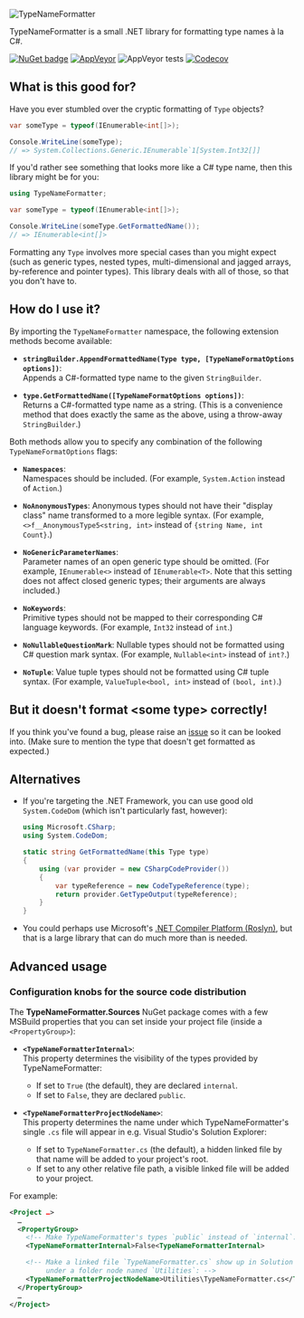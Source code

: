 ﻿![TypeNameFormatter](https://github.com/stakx/typenameformatter/raw/main/assets/icon-64x64.png "TypeNameFormatter")

TypeNameFormatter is a small .NET library for formatting type names à la C#. 

[![NuGet badge](https://img.shields.io/nuget/v/TypeNameFormatter.Sources.svg)](https://www.nuget.org/packages/TypeNameFormatter.Sources "Package available on NuGet.org") [![AppVeyor](https://img.shields.io/appveyor/ci/stakx/TypeNameFormatter.svg)](https://ci.appveyor.com/project/stakx/typenameformatter) ![AppVeyor tests](https://img.shields.io/appveyor/tests/stakx/TypeNameFormatter.svg) [![Codecov](https://codecov.io/gh/stakx/TypeNameFormatter/branch/main/graph/badge.svg)](https://app.codecov.io/gh/stakx/TypeNameFormatter/branch/main)


## What is this good for?

Have you ever stumbled over the cryptic formatting of `Type` objects?

```csharp
var someType = typeof(IEnumerable<int[]>);

Console.WriteLine(someType);
// => System.Collections.Generic.IEnumerable`1[System.Int32[]]
```

If you'd rather see something that looks more like a C# type name, then this library might be for you:

```csharp
using TypeNameFormatter;

var someType = typeof(IEnumerable<int[]>);

Console.WriteLine(someType.GetFormattedName());
// => IEnumerable<int[]>
```

Formatting any `Type` involves more special cases than you might expect (such as generic types, nested types, multi-dimensional and jagged arrays, by-reference and pointer types). This library deals with all of those, so that you don't have to.


## How do I use it?

By importing the `TypeNameFormatter` namespace, the following extension methods become available:

* **`stringBuilder.AppendFormattedName(Type type, [TypeNameFormatOptions options])`**:  
  Appends a C#-formatted type name to the given `StringBuilder`.
 
* **`type.GetFormattedName([TypeNameFormatOptions options])`**:  
  Returns a C#-formatted type name as a string. (This is a convenience method that does exactly the same as the above, using a throw-away `StringBuilder`.)

Both methods allow you to specify any combination of the following `TypeNameFormatOptions` flags:

* **`Namespaces`**:  
  Namespaces should be included. (For example, `System.Action` instead of `Action`.)

* **`NoAnonymousTypes`**:
  Anonymous types should not have their "display class" name transformed to a more legible syntax. (For example, `<>f__AnonymousType5<string, int>` instead of `{string Name, int Count}`.)

* **`NoGenericParameterNames`**:  
  Parameter names of an open generic type should be omitted. (For example, `IEnumerable<>` instead of `IEnumerable<T>`. Note that this setting does not affect closed generic types; their arguments are always included.)

* **`NoKeywords`**:  
  Primitive types should not be mapped to their corresponding C# language keywords. (For example, `Int32` instead of `int`.)

* **`NoNullableQuestionMark`**:
  Nullable types should not be formatted using C# question mark syntax. (For example, `Nullable<int>` instead of `int?`.)

* **`NoTuple`**:
  Value tuple types should not be formatted using C# tuple syntax. (For example, `ValueTuple<bool, int>` instead of `(bool, int)`.)


## But it doesn't format \<some type\> correctly!

If you think you've found a bug, please raise an [issue](https://github.com/stakx/TypeNameFormatter/issues) so it can be looked into. (Make sure to mention the type that doesn't get formatted as expected.)


## Alternatives

* If you're targeting the .NET Framework, you can use good old `System.CodeDom` (which isn't particularly fast, however):

   ```csharp
   using Microsoft.CSharp;
   using System.CodeDom;

   static string GetFormattedName(this Type type)
   {
       using (var provider = new CSharpCodeProvider())
       {
           var typeReference = new CodeTypeReference(type);
           return provider.GetTypeOutput(typeReference);
       }
   }
   ```

* You could perhaps use Microsoft's [.NET Compiler Platform (Roslyn)](https://www.nuget.org/packages/Microsoft.CodeAnalysis "'Microsoft.CodeAnalysis' package on NuGet"), but that is a large library that can do much more than is needed.

## Advanced usage

### Configuration knobs for the source code distribution

The **TypeNameFormatter.Sources** NuGet package comes with a few MSBuild properties that you can set inside your project file (inside a `<PropertyGroup>`):

* **`<TypeNameFormatterInternal>`**:  
  This property determines the visibility of the types provided by TypeNameFormatter:
    * If set to `True` (the default), they are declared `internal`.
    * If set to `False`, they are declared `public`.

* **`<TypeNameFormatterProjectNodeName>`**:  
  This property determines the name under which TypeNameFormatter's single `.cs` file will appear in e.g. Visual Studio's Solution Explorer:
    * If set to `TypeNameFormatter.cs` (the default), a hidden linked file by that name will be added to your project's root.
    * If set to any other relative file path, a visible linked file will be added to your project.

For example:

```xml
<Project …>
  …
  <PropertyGroup>
    <!-- Make TypeNameFormatter's types `public` instead of `internal`: -->
    <TypeNameFormatterInternal>False<TypeNameFormatterInternal>

    <!-- Make a linked file `TypeNameFormatter.cs` show up in Solution Explorer
         under a folder node named `Utilities`: -->
    <TypeNameFormatterProjectNodeName>Utilities\TypeNameFormatter.cs</TypeNameFormatterProjectNodeName>
  </PropertyGroup>
  …
</Project>
```
